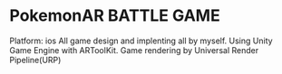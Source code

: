 # PokemonAR BATTLE GAME
Platform: ios
All game design and implenting all by myself. 
Using Unity Game Engine with ARToolKit. Game rendering by Universal Render Pipeline(URP)

